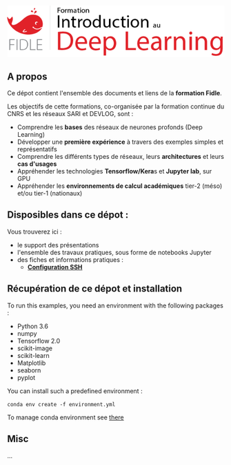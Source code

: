 
![](fidle/img/00-Fidle-titre-01_m.png)

## A propos

Ce dépot contient l'ensemble des documents et liens de la **formation Fidle**.  

Les objectifs de cette formations, co-organisée par la formation continue du CNRS et les réseaux SARI et DEVLOG, sont :
 - Comprendre les **bases** des réseaux de neurones profonds (Deep Learning)
 - Développer une **première expérience** à travers des exemples simples et représentatifs
 - Comprendre les différents types de réseaux, leurs **architectures** et leurs **cas d'usages**
 - Appréhender les technologies **Tensorflow/Kera**s et **Jupyter lab**, sur GPU
 - Appréhender les **environnements de calcul académiques** tier-2 (méso) et/ou tier-1 (nationaux)

## Disposibles dans ce dépot :
Vous trouverez ici :
 - le support des présentations
 - l'ensemble des travaux pratiques, sous forme de notebooks Jupyter
 - des fiches et informations pratiques :
   - **[Configuration SSH](../-/wikis/howto-ssh)**



## Récupération de ce dépot et installation
To run this examples, you need an environment with the following packages :
 - Python 3.6
 - numpy
 - Tensorflow 2.0
 - scikit-image
 - scikit-learn
 - Matplotlib
 - seaborn
 - pyplot

You can install such a predefined environment :
```
conda env create -f environment.yml
```

To manage conda environment see [there](https://docs.conda.io/projects/conda/en/latest/user-guide/tasks/manage-environments.html#)  



## Misc
...
